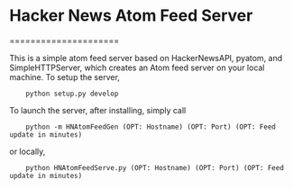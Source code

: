 # Hacker News Atom Feed Server
=====================

This is a simple atom feed server based on HackerNewsAPI, pyatom,
and SimpleHTTPServer, which creates an Atom feed server on your local machine.
To setup the server,

```
    python setup.py develop
```

To launch the server, after installing, simply call

```
    python -m HNAtomFeedGen (OPT: Hostname) (OPT: Port) (OPT: Feed update in minutes)
```

or locally,

```
    python HNAtomFeedServe.py (OPT: Hostname) (OPT: Port) (OPT: Feed update in minutes)
```